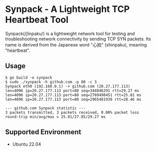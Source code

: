 # Synpack - A Lightweight TCP Heartbeat Tool
Synpack(/ʃinpaku/) is a lightweight network tool for testing and troubleshooting network connectivity by sending TCP SYN packets.
Its name is derived from the Japanese word "心拍" (shinpaku), meaning "heartbeat".

## Usage

```
$ go build -o synpack
$ sudo ./synpack -h github.com -p 80 -c 3
Synpack eth0 (192.168.0.1) -> github.com (20.27.177.113)
len=4096 ip=20.27.177.113 port=80 seq=344846291 rtt=29.27 ms
len=4096 ip=20.27.177.113 port=80 seq=2709490451 rtt=25.81 ms
len=4096 ip=20.27.177.113 port=80 seq=2965481930 rtt=28.46 ms

--- github.com Synpack statistic ---
3 packets transmitted, 3 packets received, 0.00% packet loss
round-trip min/avg/max = 25.81/27.85/29.27 ms
```

## Supported Environment

- Ubuntu 22.04
